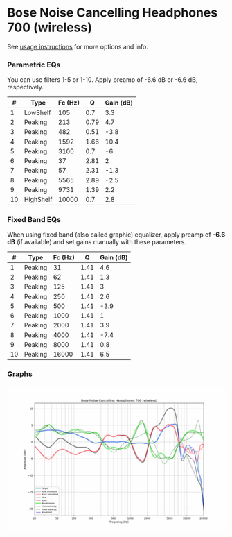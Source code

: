 # Bose Noise Cancelling Headphones 700 (wireless)
See [usage instructions](https://github.com/jaakkopasanen/AutoEq#usage) for more options and info.

### Parametric EQs
You can use filters 1-5 or 1-10. Apply preamp of -6.6 dB or -6.6 dB, respectively.

|   # | Type      |   Fc (Hz) |    Q |   Gain (dB) |
|-----|-----------|-----------|------|-------------|
|   1 | LowShelf  |       105 | 0.7  |         3.3 |
|   2 | Peaking   |       213 | 0.79 |         4.7 |
|   3 | Peaking   |       482 | 0.51 |        -3.8 |
|   4 | Peaking   |      1592 | 1.66 |        10.4 |
|   5 | Peaking   |      3100 | 0.7  |        -6   |
|   6 | Peaking   |        37 | 2.81 |         2   |
|   7 | Peaking   |        57 | 2.31 |        -1.3 |
|   8 | Peaking   |      5565 | 2.89 |        -2.5 |
|   9 | Peaking   |      9731 | 1.39 |         2.2 |
|  10 | HighShelf |     10000 | 0.7  |         2.8 |

### Fixed Band EQs
When using fixed band (also called graphic) equalizer, apply preamp of **-6.6 dB** (if available) and set gains manually with these parameters.

|   # | Type    |   Fc (Hz) |    Q |   Gain (dB) |
|-----|---------|-----------|------|-------------|
|   1 | Peaking |        31 | 1.41 |         4.6 |
|   2 | Peaking |        62 | 1.41 |         1.3 |
|   3 | Peaking |       125 | 1.41 |         3   |
|   4 | Peaking |       250 | 1.41 |         2.6 |
|   5 | Peaking |       500 | 1.41 |        -3.9 |
|   6 | Peaking |      1000 | 1.41 |         1   |
|   7 | Peaking |      2000 | 1.41 |         3.9 |
|   8 | Peaking |      4000 | 1.41 |        -7.4 |
|   9 | Peaking |      8000 | 1.41 |         0.8 |
|  10 | Peaking |     16000 | 1.41 |         6.5 |

### Graphs
![](./Bose%20Noise%20Cancelling%20Headphones%20700%20(wireless).png)
